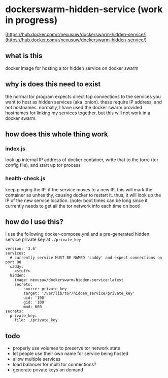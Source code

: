 # dockerswarm-hidden-service (work in progress)

[https://hub.docker.com/r/nexusuw/dockerswarm-hidden-service/](https://hub.docker.com/r/nexusuw/dockerswarm-hidden-service/)

## what is this
docker image for hosting a tor hidden service on docker swarm

## why is does this need to exist
the normal tor program expects direct tcp connections to the services you want to host as hidden services (aka .onion). these require IP address, and not hostnames. normally, I have used the docker swarm provided hostnames for linking my services together, but this will not work in a docker swarm.

## how does this whole thing work
### index.js
look up internal IP address of docker container, write that to the torrc (tor config file), and start up tor process

### health-check.js
keep pinging the IP. if the service moves to a new IP, this will mark the container as unhealthy, causing docker to restart it. thus, it will look up the IP of the new service location.
(note: boot times can be long since it currently needs to get all the tor network info each time on boot)

## how do I use this?
I use the following docker-compose.yml and a pre-generated hidden service private key at ```./private_key```
```
version: '3.6'
services:
  # currently service MUST BE NAMED 'caddy' and expect connections on port 80
  caddy: 
    <stuff>
  hidden:
    image: nexusuw/dockerswarm-hidden-service:latest
    secrets:
      - source: private_key
        target: '/var/lib/tor/hidden_service/private_key'
        uid: '100'
        gid: '100'
        mod: 600
secrets:
  private_key:
    file: ./private_key

```

## todo
- properly use volumes to preserve tor network state
- let people use their own name for service being hosted
- allow multiple services
- load balancer for multi tor connections?
- generate private keys on demand
